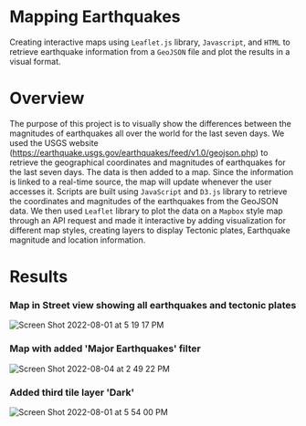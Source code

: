 # Mapping Earthquakes
Creating interactive maps using `Leaflet.js` library, `Javascript`, and `HTML` to retrieve earthquake information from a `GeoJSON` file and plot the results in a visual format.

# Overview

The purpose of this project is to visually show the differences between the magnitudes of earthquakes all over the world for the last seven days. We used the USGS website (https://earthquake.usgs.gov/earthquakes/feed/v1.0/geojson.php) to retrieve the geographical coordinates and magnitudes of earthquakes for the last seven days. The data is then added to a map. Since the information is linked to a real-time source, the map will update whenever the user accesses it. Scripts are built using  `JavaScript` and `D3.js` library to retrieve the coordinates and magnitudes of the earthquakes from the GeoJSON data. We then used `Leaflet` library to plot the data on a `Mapbox` style map through an API request and made it interactive by adding visualization for different map styles, creating layers to display Tectonic plates, Earthquake magnitude and location information. 

# Results

### Map in Street view showing all earthquakes and tectonic plates

![Screen Shot 2022-08-01 at 5 19 17 PM](https://user-images.githubusercontent.com/104115586/182949396-b2555a65-e385-45a4-b99f-b13f64c432e5.png)

### Map with added 'Major Earthquakes' filter

![Screen Shot 2022-08-04 at 2 49 22 PM](https://user-images.githubusercontent.com/104115586/182949923-90766813-7c7b-4bf5-949e-2c53a9c74d02.png)

### Added third tile layer 'Dark'

![Screen Shot 2022-08-01 at 5 54 00 PM](https://user-images.githubusercontent.com/104115586/182950202-0dd39f6f-879a-40ac-8825-5da4f344a6cc.png)
